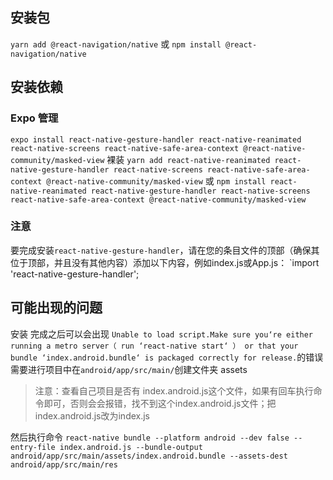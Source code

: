 ## 安装包
`yarn add @react-navigation/native`
或
`npm install @react-navigation/native`
## 安装依赖
### Expo 管理
`expo install react-native-gesture-handler react-native-reanimated react-native-screens react-native-safe-area-context @react-native-community/masked-view`
裸装
`yarn add react-native-reanimated react-native-gesture-handler react-native-screens react-native-safe-area-context @react-native-community/masked-view`
或
`npm install react-native-reanimated react-native-gesture-handler react-native-screens react-native-safe-area-context @react-native-community/masked-view`
### 注意
要完成安装`react-native-gesture-handler`，请在您的条目文件的顶部（确保其位于顶部，并且没有其他内容）添加以下内容，例如index.js或App.js：
`import 'react-native-gesture-handler';

## 可能出现的问题
安装 完成之后可以会出现
`Unable to load script.Make sure you‘re either running a metro server（ run ‘react-native start‘ ） or that your bundle ‘index.android.bundle‘ is packaged correctly for release.`的错误
需要进行项目中在`android/app/src/main/`创建文件夹  assets

> 注意：查看自己项目是否有 index.android.js这个文件，如果有回车执行命令即可，否则会会报错，找不到这个index.android.js文件；把index.android.js改为index.js

然后执行命令
`react-native bundle --platform android --dev false --entry-file index.android.js --bundle-output android/app/src/main/assets/index.android.bundle --assets-dest android/app/src/main/res `